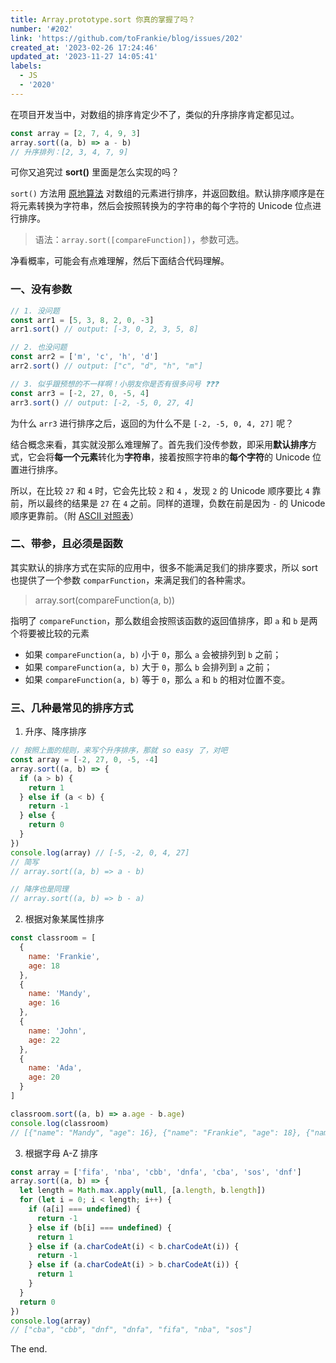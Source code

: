 ```yaml
---
title: Array.prototype.sort 你真的掌握了吗？
number: '#202'
link: 'https://github.com/toFrankie/blog/issues/202'
created_at: '2023-02-26 17:24:46'
updated_at: '2023-11-27 14:05:41'
labels:
  - JS
  - '2020'
---
```

在项目开发当中，对数组的排序肯定少不了，类似的升序排序肯定都见过。

```js
const array = [2, 7, 4, 9, 3]
array.sort((a, b) => a - b)
// 升序排列：[2, 3, 4, 7, 9]
```
可你又追究过 **sort()** 里面是怎么实现的吗？

`sort()` 方法用 [原地算法](https://en.wikipedia.org/wiki/In-place_algorithm) 对数组的元素进行排序，并返回数组。默认排序顺序是在将元素转换为字符串，然后会按照转换为的字符串的每个字符的 Unicode 位点进行排序。

> 语法：`array.sort([compareFunction])`，参数可选。

净看概率，可能会有点难理解，然后下面结合代码理解。

### 一、没有参数

```js
// 1. 没问题
const arr1 = [5, 3, 8, 2, 0, -3]
arr1.sort() // output: [-3, 0, 2, 3, 5, 8]

// 2. 也没问题
const arr2 = ['m', 'c', 'h', 'd']
arr2.sort() // output: ["c", "d", "h", "m"]

// 3. 似乎跟预想的不一样啊！小朋友你是否有很多问号 ❓❓❓
const arr3 = [-2, 27, 0, -5, 4]
arr3.sort() // output: [-2, -5, 0, 27, 4]
```

为什么 `arr3` 进行排序之后，返回的为什么不是 `[-2, -5, 0, 4, 27]` 呢？

结合概念来看，其实就没那么难理解了。首先我们没传参数，即采用**默认排序**方式，它会将**每一个元素**转化为**字符串**，接着按照字符串的**每个字符**的 Unicode 位置进行排序。

所以，在比较 `27` 和 `4` 时，它会先比较 `2` 和 `4` ，发现 `2` 的 Unicode 顺序要比 `4` 靠前，所以最终的结果是 `27` 在 `4` 之前。同样的道理，负数在前是因为  `-`  的 Unicode 顺序更靠前。（附 [ASCII 对照表](https://tool.oschina.net/commons?type=4)）

### 二、带参，且必须是函数

其实默认的排序方式在实际的应用中，很多不能满足我们的排序要求，所以 sort 也提供了一个参数 `comparFunction`，来满足我们的各种需求。

> array.sort(compareFunction(a, b))

指明了 `compareFunction`，那么数组会按照该函数的返回值排序，即 `a` 和 `b` 是两个将要被比较的元素

* 如果 `compareFunction(a, b)` 小于 `0`，那么 `a` 会被排列到 `b` 之前；
* 如果 `compareFunction(a, b)` 大于 `0`，那么 `b` 会排列到 `a` 之前；
* 如果 `compareFunction(a, b)` 等于 `0`，那么 `a` 和 `b` 的相对位置不变。

### 三、几种最常见的排序方式

1. 升序、降序排序

```js
// 按照上面的规则，来写个升序排序，那就 so easy 了，对吧
const array = [-2, 27, 0, -5, -4]
array.sort((a, b) => {
  if (a > b) {
    return 1
  } else if (a < b) {
    return -1
  } else {
    return 0
  }
})
console.log(array) // [-5, -2, 0, 4, 27]
// 简写
// array.sort((a, b) => a - b)

// 降序也是同理
// array.sort((a, b) => b - a)
```

2. 根据对象某属性排序

```js
const classroom = [
  {
    name: 'Frankie',
    age: 18
  },
  {
    name: 'Mandy',
    age: 16
  },
  {
    name: 'John',
    age: 22
  },
  {
    name: 'Ada',
    age: 20
  }
]

classroom.sort((a, b) => a.age - b.age)
console.log(classroom)
// [{"name": "Mandy", "age": 16}, {"name": "Frankie", "age": 18}, {"name": "Ada", "age": 20}, {"name": "John", "age": 22}]
```

3. 根据字母 A-Z 排序

```js
const array = ['fifa', 'nba', 'cbb', 'dnfa', 'cba', 'sos', 'dnf']
array.sort((a, b) => {
  let length = Math.max.apply(null, [a.length, b.length])
  for (let i = 0; i < length; i++) {
    if (a[i] === undefined) {
      return -1
    } else if (b[i] === undefined) {
      return 1
    } else if (a.charCodeAt(i) < b.charCodeAt(i)) {
      return -1
    } else if (a.charCodeAt(i) > b.charCodeAt(i)) {
      return 1
    }
  }
  return 0
})
console.log(array)
// ["cba", "cbb", "dnf", "dnfa", "fifa", "nba", "sos"]
```

The end.

